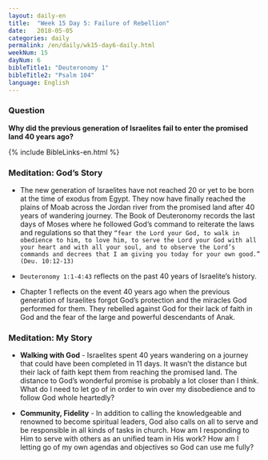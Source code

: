 ```yaml
---
layout: daily-en
title:  "Week 15 Day 5: Failure of Rebellion"
date:   2018-05-05
categories: daily
permalink: /en/daily/wk15-day6-daily.html
weekNum: 15
dayNum: 6
bibleTitle1: "Deuteronomy 1"
bibleTitle2: "Psalm 104"
language: English
---
```


### Question
**Why did the previous generation of Israelites fail to enter the promised land 40 years ago?**

{% include BibleLinks-en.html %}

### Meditation: God’s Story
+ The new generation of Israelites have not reached 20 or yet to be born at the time of exodus from Egypt. They now have finally reached the plains of Moab across the Jordan river from the promised land after 40 years of wandering journey. The Book of Deuteronomy records the last days of Moses where he followed God’s command to reiterate the laws and regulations so that they `“fear the Lord your God, to walk in obedience to him, to love him, to serve the Lord your God with all your heart and with all your soul, and to observe the Lord’s commands and decrees that I am giving you today for your own good.” (Deu. 10:12-13)`

+ `Deuteronomy 1:1-4:43` reflects on the past 40 years of Israelite’s history.

+ Chapter 1 reflects on the event 40 years ago when the previous generation of Israelites forgot God’s protection and the miracles God performed for them. They rebelled against God for their lack of faith in God and the fear of the large and powerful descendants of Anak. 

### Meditation: My Story
+ **Walking with God** - Israelites spent 40 years wandering on a journey that could have been completed in 11 days. It wasn’t the distance but their lack of faith kept them from reaching the promised land. The distance to God’s wonderful promise is probably a lot closer than I think. What do I need to let go of in order to win over my disobedience and to follow God whole heartedly?

+ **Community, Fidelity** - In addition to calling the knowledgeable and renowned to become spiritual leaders, God also calls on all to serve and be responsible in all kinds of tasks in church. How am I responding to Him to serve with others as an unified team in His work? How am I letting go of my own agendas and objectives so God can use me fully?
